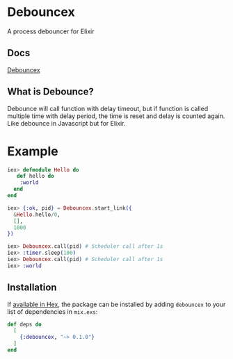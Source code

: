 # Debouncex
A process debouncer for Elixir

## Docs
[Debouncex](https://hexdocs.pm/debouncex)

## What is Debounce?
Debounce will call function with delay timeout, but if function is called multiple time with delay
  period, the time is reset and delay is counted again. Like debounce in Javascript but for Elixir.

  # Example
  ```elixir
  iex> defmodule Hello do
     def hello do
      :world
    end
  end

  iex> {:ok, pid} = Debouncex.start_link({
    &Hello.hello/0,
    [],
    1000
  })

  iex> Debouncex.call(pid) # Scheduler call after 1s
  iex> :timer.sleep(100)
  iex> Debouncex.call(pid) # Scheduler call after 1s
  iex> :world
   ```

## Installation

If [available in Hex](https://hex.pm/docs/publish), the package can be installed
by adding `debouncex` to your list of dependencies in `mix.exs`:

```elixir
def deps do
  [
    {:debouncex, "~> 0.1.0"}
  ]
end
```
